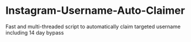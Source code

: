 # Instagram-Username-Auto-Claimer
Fast and multi-threaded script to automatically claim targeted username including 14 day bypass
